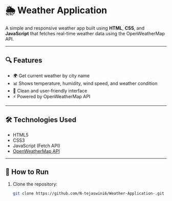 # 🌦️ Weather Application

A simple and responsive weather app built using **HTML**, **CSS**, and **JavaScript** that fetches real-time weather data using the OpenWeatherMap API.

---

## 🔍 Features

- 🌍 Get current weather by city name  
- 📊 Shows temperature, humidity, wind speed, and weather condition  
- 🎨 Clean and user-friendly interface  
- ⚡ Powered by OpenWeatherMap API

---

## 🛠️ Technologies Used

- HTML5  
- CSS3  
- JavaScript (Fetch API)  
- [OpenWeatherMap API](https://openweathermap.org/api)

---

## 🚀 How to Run

1. Clone the repository:
   ```bash
   git clone https://github.com/N-tejaswini6/Weather-Application-.git
